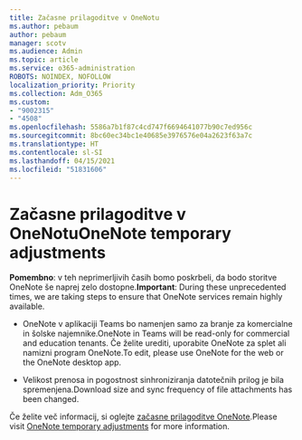 ```yaml
---
title: Začasne prilagoditve v OneNotu
ms.author: pebaum
author: pebaum
manager: scotv
ms.audience: Admin
ms.topic: article
ms.service: o365-administration
ROBOTS: NOINDEX, NOFOLLOW
localization_priority: Priority
ms.collection: Adm_O365
ms.custom:
- "9002315"
- "4508"
ms.openlocfilehash: 5586a7b1f87c4cd747f6694641077b90c7ed956c
ms.sourcegitcommit: 8bc60ec34bc1e40685e3976576e04a2623f63a7c
ms.translationtype: HT
ms.contentlocale: sl-SI
ms.lasthandoff: 04/15/2021
ms.locfileid: "51831606"
---
```

# <a name="onenote-temporary-adjustments"></a><span data-ttu-id="4a2f9-102">Začasne prilagoditve v OneNotu</span><span class="sxs-lookup"><span data-stu-id="4a2f9-102">OneNote temporary adjustments</span></span>

<span data-ttu-id="4a2f9-103">**Pomembno**: v teh neprimerljivih časih bomo poskrbeli, da bodo storitve OneNote še naprej zelo dostopne.</span><span class="sxs-lookup"><span data-stu-id="4a2f9-103">**Important**: During these unprecedented times, we are taking steps to ensure that OneNote services remain highly available.</span></span>

- <span data-ttu-id="4a2f9-104">OneNote v aplikaciji Teams bo namenjen samo za branje za komercialne in šolske najemnike.</span><span class="sxs-lookup"><span data-stu-id="4a2f9-104">OneNote in Teams will be read-only for commercial and education tenants.</span></span> <span data-ttu-id="4a2f9-105">Če želite urediti, uporabite OneNote za splet ali namizni program OneNote.</span><span class="sxs-lookup"><span data-stu-id="4a2f9-105">To edit, please use OneNote for the web or the OneNote desktop app.</span></span>

- <span data-ttu-id="4a2f9-106">Velikost prenosa in pogostnost sinhroniziranja datotečnih prilog je bila spremenjena.</span><span class="sxs-lookup"><span data-stu-id="4a2f9-106">Download size and sync frequency of file attachments has been changed.</span></span>

<span data-ttu-id="4a2f9-107">Če želite več informacij, si oglejte [začasne prilagoditve OneNote](https://techcommunity.microsoft.com/t5/onenote-service-updates/awareness-of-temporary-adjustments-in-microsoft-onenote/m-p/1248100).</span><span class="sxs-lookup"><span data-stu-id="4a2f9-107">Please visit [OneNote temporary adjustments](https://techcommunity.microsoft.com/t5/onenote-service-updates/awareness-of-temporary-adjustments-in-microsoft-onenote/m-p/1248100) for more information.</span></span>
